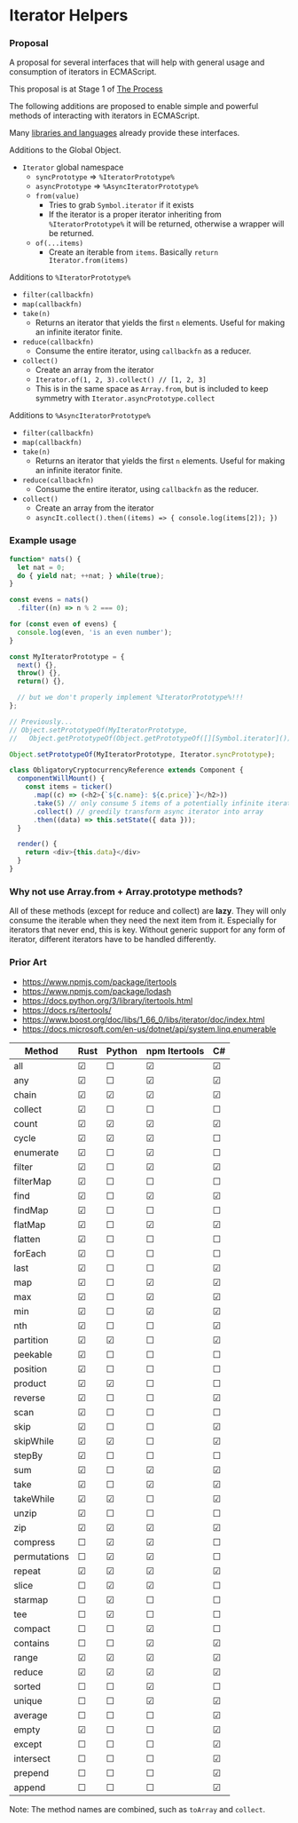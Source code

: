 # Iterator Helpers

### Proposal

A proposal for several interfaces that will help with general usage and
consumption of iterators in ECMAScript.

This proposal is at Stage 1 of
[The Process](https://tc39.github.io/process-document/)

The following additions are proposed to enable simple and powerful methods of
interacting with iterators in ECMAScript. 

Many [libraries and languages](#prior-art) already provide these interfaces.

Additions to the Global Object.

- `Iterator` global namespace
  - `syncPrototype` => `%IteratorPrototype%`
  - `asyncPrototype` => `%AsyncIteratorPrototype%`
  - `from(value)`
     - Tries to grab `Symbol.iterator` if it exists
     - If the iterator is a proper iterator inheriting from
       `%IteratorPrototype%` it will be returned, otherwise a wrapper
       will be returned.
  - `of(...items)`
     - Create an iterable from `items`. Basically
       `return Iterator.from(items)`

Additions to `%IteratorPrototype%`

- `filter(callbackfn)`
- `map(callbackfn)`
- `take(n)`
  - Returns an iterator that yields the first `n` elements. Useful for making
    an infinite iterator finite.
- `reduce(callbackfn)`
  - Consume the entire iterator, using `callbackfn` as a reducer.
- `collect()`
  - Create an array from the iterator
  - `Iterator.of(1, 2, 3).collect() // [1, 2, 3]`
  - This is in the same space as `Array.from`, but is included to keep symmetry
    with `Iterator.asyncPrototype.collect`

Additions to `%AsyncIteratorPrototype%`

- `filter(callbackfn)`
- `map(callbackfn)`
- `take(n)`
  - Returns an iterator that yields the first `n` elements. Useful for making
    an infinite iterator finite.
- `reduce(callbackfn)`
  - Consume the entire iterator, using `callbackfn` as the reducer.
- `collect()`
  - Create an array from the iterator
  - `asyncIt.collect().then((items) => { console.log(items[2]); })`

### Example usage

```js
function* nats() {
  let nat = 0;
  do { yield nat; ++nat; } while(true);
}

const evens = nats()
  .filter((n) => n % 2 === 0);

for (const even of evens) {
  console.log(even, 'is an even number');
}
```

```js
const MyIteratorPrototype = {
  next() {},
  throw() {},
  return() {},

  // but we don't properly implement %IteratorPrototype%!!!
};

// Previously...
// Object.setPrototypeOf(MyIteratorPrototype,
//   Object.getPrototypeOf(Object.getPrototypeOf([][Symbol.iterator]())));

Object.setPrototypeOf(MyIteratorPrototype, Iterator.syncPrototype);
```

```js
class ObligatoryCryptocurrencyReference extends Component {
  componentWillMount() {
    const items = ticker()
      .map((c) => (<h2>{`${c.name}: ${c.price}`}</h2>))
      .take(5) // only consume 5 items of a potentially infinite iterator
      .collect() // greedily transform async iterator into array
      .then((data) => this.setState({ data }));
  }

  render() {
    return <div>{this.data}</div>
  }
}
```

### Why not use Array.from + Array.prototype methods?

All of these methods (except for reduce and collect) are **lazy**. They will
only consume the iterable when they need the next item from it. Especially
for iterators that never end, this is key. Without generic support for
any form of iterator, different iterators have to be handled differently.

### Prior Art

- https://www.npmjs.com/package/itertools
- https://www.npmjs.com/package/lodash
- https://docs.python.org/3/library/itertools.html
- https://docs.rs/itertools/
- https://www.boost.org/doc/libs/1_66_0/libs/iterator/doc/index.html
- https://docs.microsoft.com/en-us/dotnet/api/system.linq.enumerable

| Method                      | Rust | Python | npm Itertools | C# |
| --------------------------- | ---- | ------ | --------------| -- |
| all                         | ☑    | ☐      | ☑             | ☑  |
| any                         | ☑    | ☐      | ☑             | ☑  |
| chain                       | ☑    | ☑      | ☑             | ☑  |
| collect                     | ☑    | ☐      | ☐             | ☐  |
| count                       | ☑    | ☑      | ☑             | ☑  |
| cycle                       | ☑    | ☑      | ☑             | ☐  |
| enumerate                   | ☑    | ☐      | ☑             | ☐  |
| filter                      | ☑    | ☐      | ☑             | ☑  |
| filterMap                   | ☑    | ☐      | ☐             | ☐  |
| find                        | ☑    | ☐      | ☑             | ☑  |
| findMap                     | ☑    | ☐      | ☐             | ☐  |
| flatMap                     | ☑    | ☐      | ☑             | ☑  |
| flatten                     | ☑    | ☐      | ☐             | ☐  |
| forEach                     | ☑    | ☐      | ☐             | ☐  |
| last                        | ☑    | ☐      | ☐             | ☑  |
| map                         | ☑    | ☐      | ☑             | ☑  |
| max                         | ☑    | ☐      | ☑             | ☑  |
| min                         | ☑    | ☐      | ☑             | ☑  |
| nth                         | ☑    | ☐      | ☐             | ☑  |
| partition                   | ☑    | ☑      | ☐             | ☑  |
| peekable                    | ☑    | ☐      | ☐             | ☐  |
| position                    | ☑    | ☐      | ☐             | ☐  |
| product                     | ☑    | ☑      | ☐             | ☐  |
| reverse                     | ☑    | ☐      | ☐             | ☑  |
| scan                        | ☑    | ☐      | ☐             | ☐  |
| skip                        | ☑    | ☐      | ☐             | ☑  |
| skipWhile                   | ☑    | ☑      | ☐             | ☑  |
| stepBy                      | ☑    | ☐      | ☐             | ☐  |
| sum                         | ☑    | ☐      | ☑             | ☑  |
| take                        | ☑    | ☐      | ☑             | ☑  |
| takeWhile                   | ☑    | ☑      | ☐             | ☑  |
| unzip                       | ☑    | ☐      | ☐             | ☐  |
| zip                         | ☑    | ☑      | ☑             | ☑  |
| compress                    | ☐    | ☑      | ☑             | ☐  |
| permutations                | ☐    | ☑      | ☑             | ☐  |
| repeat                      | ☑    | ☑      | ☑             | ☑  |
| slice                       | ☐    | ☑      | ☑             | ☐  |
| starmap                     | ☐    | ☑      | ☐             | ☐  |
| tee                         | ☐    | ☑      | ☐             | ☐  |
| compact                     | ☐    | ☐      | ☑             | ☐  |
| contains                    | ☐    | ☐      | ☑             | ☑  |
| range                       | ☑    | ☑      | ☑             | ☑  |
| reduce                      | ☑    | ☑      | ☑             | ☑  |
| sorted                      | ☐    | ☐      | ☑             | ☐  |
| unique                      | ☐    | ☐      | ☑             | ☑  |
| average                     | ☐    | ☐      | ☐             | ☑  |
| empty                       | ☑    | ☐      | ☐             | ☑  |
| except                      | ☐    | ☐      | ☐             | ☑  |
| intersect                   | ☐    | ☐      | ☐             | ☑  |
| prepend                     | ☐    | ☐      | ☐             | ☑  |
| append                      | ☐    | ☐      | ☐             | ☑  |

Note: The method names are combined, such as `toArray` and `collect`.
